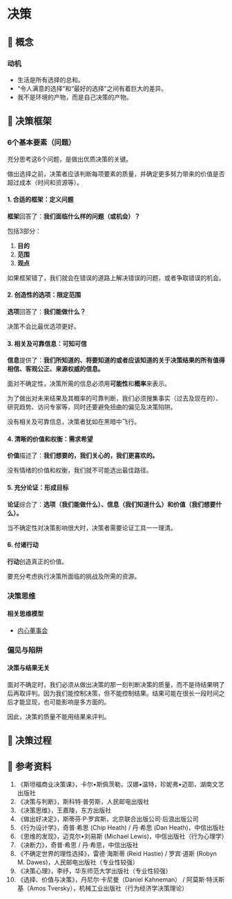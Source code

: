 # 决策

## :pushpin: 概念

### 动机

- 生活是所有选择的总和。
- “令人满意的选择”和“最好的选择”之间有着巨大的差异。
- 我不是环境的产物，而是自己决策的产物。

## :pushpin: 决策框架

### 6个基本要素（问题）

充分思考这6个问题，是做出优质决策的关键。

做出选择之前，决策者应该判断每项要素的质量，并确定更多努力带来的价值是否超过成本（时间和资源等）。

#### 1. 合适的框架：定义问题

**框架**回答了：**我们面临什么样的问题（或机会）？**

包括3部分：

1. **目的**
2. **范围**
3. **观点**

如果框架错了，我们就会在错误的道路上解决错误的问题，或者争取错误的机会。

#### 2. 创造性的选项：限定范围

**选项**回答了：**我们能做什么？**

决策不会比最优选项更好。

#### 3. 相关及可靠信息：可知可信

**信息**提供了：**我们所知道的、将要知道的或者应该知道的关于决策结果的所有值得相信、客观公正、来源权威的信息。**

面对不确定性，决策所需的信息必须用**可能性**和**概率**来表示。

为了做出对未来结果及其概率的可靠判断，我们必须搜集事实（过去及现在的）、研究趋势、访问专家等，同时还要避免扭曲的偏见及决策陷阱。

没有相关及可靠信息，决策者犹如在黑暗中飞行。

#### 4. 清晰的价值和权衡：需求希望

**价值**描述了：**我们想要的，我们关心的，我们更喜欢的。**

没有情绪的价值和权衡，我们就不可能选出最佳路径。

#### 5. 充分论证：形成目标

**论证**综合了：**选项（我们能做什么）、信息（我们知道什么）和价值（我们想要什么）。**

当不确定性对决策影响很大时，决策者需要论证工具一一理清。

#### 6. 付诸行动

**行动**创造真正的价值。

要充分考虑执行决策所面临的挑战及所需的资源。

### 决策思维

#### 相关思维模型

- [内心董事会](https://github.com/anchem/Knowledge/blob/main/thoughts/model/innerboard.md)

### 偏见与陷阱

#### 决策与结果无关

面对不确定时，我们必须从做出决策的那一刻判断决策的质量，而不是待结果明了后再取评判。因为我们能控制决策，但不能控制结果。结果可能在很长一段时间之后才能显现，也可能影响是多方面的。

因此，决策的质量不能用结果来评判。

## :pushpin: 决策过程

## :pushpin: 参考资料

1. 《斯坦福商业决策课》，卡尔•斯佩茨勒，汉娜•温特，珍妮弗•迈耶，湖南文艺出版社
2. 《决策与判断》，斯科特·普劳斯，人民邮电出版社
3. 《决策思维》，王嘉陵，东方出版社
4. 《做出好决定》，斯蒂芬·P·罗宾斯，北京联合出版公司·后浪出版公司
5. 《行为设计学》，奇普·希思 (Chip Heath) / 丹·希思 (Dan Heath)，中信出版社
6. 《思维的发现》，迈克尔•刘易斯 (Michael Lewis)，中信出版社（行为心理学）
7. 《决断力》，奇普·希思 / 丹·希思，中信出版社
8. 《不确定世界的理性选择》，雷德·海斯蒂 (Reid Hastie) / 罗宾·道斯 (Robyn M. Dawes)，人民邮电出版社（专业性较强）
9. 《决策心理》，李纾，华东师范大学出版社（专业性较强）
10. 《选择、价值与决策》，丹尼尔·卡尼曼（Daniel Kahneman） / 阿莫斯·特沃斯基（Amos Tversky），机械工业出版社（行为经济学决策理论）
